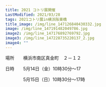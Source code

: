 ```yaml
---
title: 2021 コトリ展開催
LastModified: 2021/03/28
tags: 2021コトリ展in横浜阪東橋
title_image: /img/line_147126840430332.jpg
image: /img/line_147191482049786.jpg
image2: /img/line_147176892769792.jpg
image3: /img/line_147228735220137_2.jpg
image4: ""
---
```

場所　　横浜市南区真金町　２－１２

日時　　5月14日（金）10時30分～17

　　　　5月15日（日）10時30分～17時